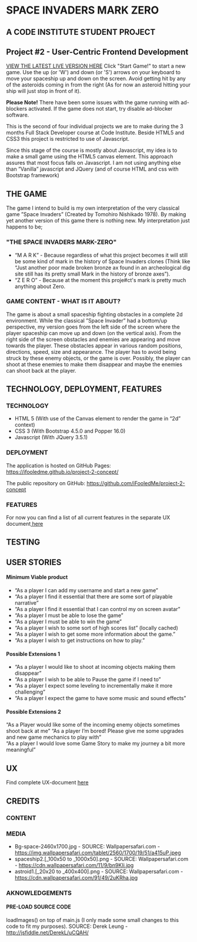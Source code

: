 # SPACE INVADERS MARK ZERO

## A CODE INSTITUTE STUDENT PROJECT
## Project #2 - User-Centric Frontend Development

<a href="https://ifooledme.github.io/project-2-concept/">VIEW THE LATEST LIVE VERSION HERE</a>
Click "Start Game!" to start a new game. Use the up (or 'W') and down (or 'S') arrows on your keyboard to move your spaceship up and down on the screen. Avoid getting hit by any of the asteroids coming in from the right (As for now an asteroid hitting your ship will just stop in front of it).

<strong>Please Note!</strong> There have been some issues with the game running with ad-blockers activated. If the game does not start, try disable ad-blocker software.

This is the second of four individual projects we are to make during the 3 months Full Stack Developer course at Code Institute. Beside HTML5 and CSS3 this project is restricted to use of Javascript.

Since this stage of the course is mostly about Javascript, my idea is to make a small game using the HTML5 canvas element. This approach assures that most focus falls on Javascript. I am not using anything else than ”Vanilla” javascript and JQuery (and of course HTML and css with Bootstrap framework)

## THE GAME
The game I intend to build is my own interpretation of the very classical game ”Space Invaders” (Created by Tomohiro Nishikado 1978). By making yet another version of this game there is nothing new. My interpretation just happens to be;

### "THE SPACE INVADERS MARK-ZERO"
- “M A R K” - Because regardless of what this project becomes it will still be some kind of mark in the history of Space Invaders clones (Think like “Just another poor made broken bronze ax found in an archeological dig site still has its pretty small Mark in the history of bronze axes”).
- “Z E R O” - Because at the moment this proje#ct's mark is pretty much anything about Zero.


### GAME CONTENT - WHAT IS IT ABOUT?
The game is about a small spaceship fighting obstacles in a complete 2d environment. While the classical ”Space Invader” had a bottom/up perspective, my version goes from the left side of the screen where the player spaceship can move up and down (on the vertical axis). From the right side of the screen obstacles and enemies are appearing and move towards the player. These obstacles appear in various random positions, directions, speed, size and appearance. The player has to avoid being struck by these enemy objects, or the game is over. Possibly, the player can shoot at these enemies to make them disappear and maybe the enemies can shoot back at the player.

## TECHNOLOGY, DEPLOYMENT, FEATURES

### TECHNOLOGY
- HTML 5 (With use of the Canvas element to render the game in “2d” context) 
- CSS 3 (With Bootstrap 4.5.0 and Popper 16.0)
- Javascript (With JQuery 3.5.1)

### DEPLOYMENT
The application is hosted on GitHub Pages:				 
https://ifooledme.github.io/project-2-concept/

The public repository on GitHub: 
https://github.com/iFooledMe/project-2-concept

### FEATURES
For now you can find a list of all current features in the separate UX document<a href="https://docs.google.com/document/d/10LoTkbb2MxszL6pux7c2qsmfXaer6tYXAW2HK4vd0BU/edit?usp=sharing" target="_blank"> here</a>

## TESTING

## USER STORIES

#### Minimum Viable product
- “As a player I can add my username and start a new game”
- “As a player I find it essential that there are some sort of playable narrative” 
- “As a player I find it essential that I can control my on screen avatar”
- “As a player I must be able to lose the game”   
- “As a player I must be able to win the game”
- “As a player I wish to some sort of high scores list” (locally cached)
- “As a player I wish to get some more information about the game.”
- “As a player I wish to get instructions on how to play.”


#### Possible Extensions 1
- “As a player I would like to shoot at incoming objects making them disappear”
- “As a player I wish to be able to Pause the game if I need to”
- “As a player I expect some leveling to incrementally make it more challenging”
- “As a player I expect the game to have some music and sound effects”

#### Possible Extensions 2
“As a Player would like some of the incoming enemy objects sometimes shoot back at me”
“As a player I’m bored! Please give me some upgrades and new game mechanics to play with”  
“As a player I would love some Game Story to make my journey a bit more meaningful”

## UX
Find complete UX-document <a href="https://docs.google.com/document/d/10LoTkbb2MxszL6pux7c2qsmfXaer6tYXAW2HK4vd0BU/edit?usp=sharing" target="_blank"> here</a>

## CREDITS

### CONTENT

### MEDIA

- Bg-space-2460x1700.jpg - SOURCE: Wallpapersafari.com - https://img.wallpapersafari.com/tablet/2560/1700/19/51/a415uP.jpeg
- spaceship2.[_100x50 to _1000x50].png - SOURCE: Wallpapersafari.com - https://cdn.wallpapersafari.com/11/9/bn9KIi.jpg
- astroid1.[_20x20 to _400x400].png - SOURCE: Wallpapersafari.com - https://cdn.wallpapersafari.com/91/49/2uKRha.jpg

### AKNOWLEDGEMENTS

#### PRE-LOAD SOURCE CODE
loadImages() on top of main.js (I only made some small changes to this code to fit my purposes).
SOURCE: Derek Leung - http://jsfiddle.net/DerekL/uCQAH/
